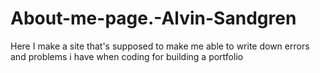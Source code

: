# About-me-page.-Alvin-Sandgren
Here I make a site that's supposed to make me able to write down errors and problems i have when coding for building a portfolio
